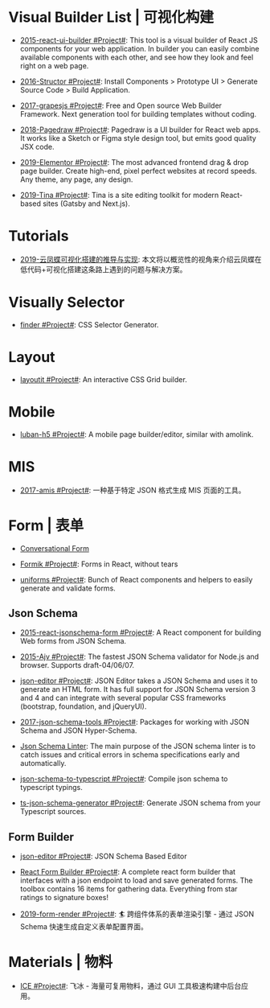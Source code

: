 # Visual Builder List | 可视化构建

- [2015-react-ui-builder #Project#](https://github.com/Dmytro-Medzatiy/react-ui-builder): This tool is a visual builder of React JS components for your web application. In builder you can easily combine available components with each other, and see how they look and feel right on a web page.

- [2016-Structor #Project#](https://github.com/ipselon/structor): Install Components > Prototype UI > Generate Source Code > Build Application.

- [2017-grapesjs #Project#](https://github.com/artf/grapesjs): Free and Open source Web Builder Framework. Next generation tool for building templates without coding.

- [2018-Pagedraw #Project#](https://github.com/Pagedraw/pagedraw): Pagedraw is a UI builder for React web apps. It works like a Sketch or Figma style design tool, but emits good quality JSX code.

- [2019-Elementor #Project#](https://github.com/pojome/elementor): The most advanced frontend drag & drop page builder. Create high-end, pixel perfect websites at record speeds. Any theme, any page, any design.

- [2019-Tina #Project#](https://github.com/tinacms/tinacms): Tina is a site editing toolkit for modern React-based sites (Gatsby and Next.js).

# Tutorials

- [2019-云凤蝶可视化搭建的推导与实现](https://zhuanlan.zhihu.com/p/90746742): 本文将以概览性的视角来介绍云凤蝶在 低代码+可视化搭建这条路上遇到的问题与解决方案。

# Visually Selector

- [finder #Project#](https://github.com/antonmedv/finder): CSS Selector Generator.

# Layout

- [layoutit #Project#](https://www.layoutit.com/grid): An interactive CSS Grid builder.

# Mobile

- [luban-h5 #Project#](https://github.com/ly525/luban-h5): A mobile page builder/editor, similar with amolink.

# MIS

- [2017-amis #Project#](https://github.com/baidu/amis): 一种基于特定 JSON 格式生成 MIS 页面的工具。

# Form | 表单

- [Conversational Form](https://github.com/space10-community/conversational-form)

- [Formik #Project#](https://github.com/jaredpalmer/formik): Forms in React, without tears

- [uniforms #Project#](https://github.com/vazco/uniforms): Bunch of React components and helpers to easily generate and validate forms.

## Json Schema

- [2015-react-jsonschema-form #Project#](https://github.com/mozilla-services/react-jsonschema-form): A React component for building Web forms from JSON Schema.

- [2015-Ajv #Project#](https://github.com/epoberezkin/ajv): The fastest JSON Schema validator for Node.js and browser. Supports draft-04/06/07.

- [json-editor #Project#](https://github.com/json-editor/json-editor): JSON Editor takes a JSON Schema and uses it to generate an HTML form. It has full support for JSON Schema version 3 and 4 and can integrate with several popular CSS frameworks (bootstrap, foundation, and jQueryUI).

- [2017-json-schema-tools #Project#](https://github.com/cloudflare/json-schema-tools): Packages for working with JSON Schema and JSON Hyper-Schema.

- [Json Schema Linter](https://www.json-schema-linter.com/): The main purpose of the JSON schema linter is to catch issues and critical errors in schema specifications early and automatically.

- [json-schema-to-typescript #Project#](https://github.com/bcherny/json-schema-to-typescript): Compile json schema to typescript typings.

- [ts-json-schema-generator #Project#](https://github.com/vega/ts-json-schema-generator): Generate JSON schema from your Typescript sources.

## Form Builder

- [json-editor #Project#](https://github.com/json-editor/json-editor): JSON Schema Based Editor

- [React Form Builder #Project#](https://github.com/blackjk3/react-form-builder): A complete react form builder that interfaces with a json endpoint to load and save generated forms. The toolbox contains 16 items for gathering data. Everything from star ratings to signature boxes!

- [2019-form-render #Project#](https://github.com/alibaba/form-render): 🏄 跨组件体系的表单渲染引擎 - 通过 JSON Schema 快速生成自定义表单配置界面。

# Materials | 物料

- [ICE #Project#](https://github.com/alibaba/ice): 飞冰 - 海量可复用物料，通过 GUI 工具极速构建中后台应用。
